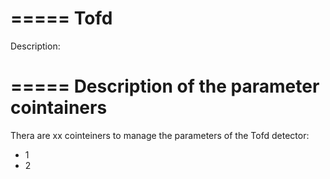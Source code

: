 =====
Tofd
=====

Description:

=====
Description of the parameter cointainers
=====

Thera are xx cointeiners to manage the parameters of the Tofd detector:
- 1
- 2
